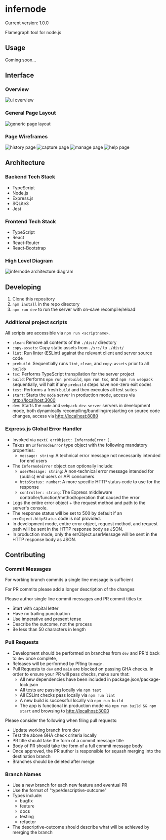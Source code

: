 # infernode
Current version: 1.0.0

Flamegraph tool for node.js

## Usage

Coming soon...

## Interface

### Overview

![ui overview](/docs/images/layout-overview.png)

### General Page Layout

![generic page layout](/docs/images/layout-draft.png)

### Page Wireframes

![history page](/docs/images/history-page.png)
![capture page](/docs/images/capture-page.png)
![manage page](/docs/images/manage-page.png)
![help page](/docs/images/help-page.png)

## Architecture

### Backend Tech Stack

- TypeScript
- Node.js
- Express.js
- SQLite3
- Jest

### Frontend Tech Stack

- TypeScript
- React
- React-Router
- React-Bootstrap

### High Level Diagram

![infernode architecture diagram](/docs/images/app-diagram.png)

## Developing

1. Clone this repository
1. `npm install` in the repo directory
1. `npm run dev` to run the server with on-save recompile/reload

### Additional project scripts

All scripts are accessible via `npm run <scriptname>`.

- `clean`: Remove all contents of the `./dist/` directory
- `copy-assets`:  Copy static assets from `./src/` to `./dist/`
- `lint`:  Run linter (ESLint) against the relevant client and server source code
- `prebuild`: Sequentially runs `lint`, `clean`, and `copy-assets` prior to all `build`s
- `tsc`: Performs TypeScript transpilation for the server project
- `build`: Performs `npm run prebuild`, `npm run tsc`, and `npm run webpack` sequentially, will halt if any `prebuild` steps have non-zero exit codes
- `test`: Performs a fresh `build` and then executes all test suites
- `start`: Starts the `node` server in production mode, access via <http://localhost:3000>
- `dev`: Starts the `node` and `webpack-dev-server` servers in development mode, both dynamically recompiling/bundling/restarting on source code changes, access via <http://localhost:8080>

### Express.js Global Error Handler

- Invoked via `next( errObject: InfernodeError )`.
- Takes an `InfernodeError` type object with the following mandatory properties:
  - `message: string`: A technical error message not necessarily intended for end users
- The `InfernodeError` object can optionally include:
  - `userMessage: string`: A non-technical error message intended for (public) end users or API consumers
  - `httpStatus: number`: A more specific HTTP status code to use for the response
  - `controller: string`: The Express middleware controller/function/method/operation that caused the error
- Logs the entire error object + the request method and path to the server's console.
- The response status will be set to 500 by default if an `errObject.httpStatus` code is not provided.
- In development mode, entire error object, request method, and request path will be sent in the HTTP response body as JSON.
- In production mode, only the errObject.userMessage will be sent in the HTTP response body as JSON.

## Contributing

### Commit Messages

For working branch commits a single line message is sufficient

For PR commits please add a longer description of the changes

Please author single line commit messages and PR commit titles to:

- Start with capital letter
- Have no trailing punctuation
- Use imperative and present tense
- Describe the outcome, not the process
- Be less than 50 characters in length

### Pull Requests

- Development should be performed on branches from `dev` and PR'd back to `dev` once complete,
- Releases will be performed by PRing to `main`.
- Pull Requests to `dev` and `main` are blocked on passing GHA checks. In order to ensure your PR will pass checks, make sure that:
  - All new dependencies have been included in package.json/package-lock.json
  - All tests are passing locally via `npm test`
  - All ESLint checks pass locally via `npm run lint`
  - A new build is successful locally via `npm run build`
  - The app is functional in production mode via `npm run build && npm start` and browsing to <http://localhost:3000>

Please consider the following when filing pull requests:

- Update working branch from dev
- Test the above GHA check criteria locally
- PR title should take the form of a commit message title
- Body of PR should take the form of a full commit message body
- Once approved, the PR author is responsible for squash merging into the destination branch
- Branches should be deleted after merge

### Branch Names

- Use a new branch for each new feature and eventual PR
- Use the format of "type/descriptive-outcome"
- Types include:
  - bugfix
  - feature
  - docs
  - testing
  - refactor
- The descriptive-outcome should describe what will be achieved by merging the branch
  
